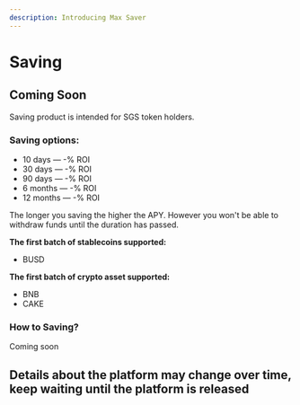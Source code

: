 ```yaml
---
description: Introducing Max Saver
---
```


# Saving

## **Coming Soon**

Saving product is intended for SGS token holders.

### Saving options:

* 10 days — -% ROI
* 30 days — -% ROI 
* 90 days — -% ROI 
* 6 months — -% ROI 
* 12 months — -% ROI

The longer you saving the higher the APY. However you won't be able to withdraw funds until the duration has passed.

**The first batch of stablecoins supported:**

* BUSD

**The first batch of crypto asset supported:**

* BNB
* CAKE

### How to Saving?

Coming soon 

## Details about the platform may change over time, keep waiting until the platform is released





